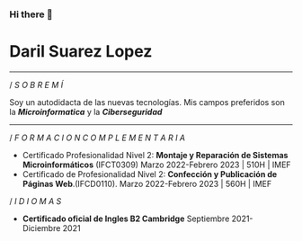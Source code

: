 ### Hi there 👋

<!--
**DarilDev/DarilDev** is a ✨ _special_ ✨ repository because its `README.md` (this file) appears on your GitHub profile.

Here are some ideas to get you started:

- 🔭 I’m currently working on ...
- 🌱 I’m currently learning ...
- 👯 I’m looking to collaborate on ...
- 🤔 I’m looking for help with ...
- 💬 Ask me about ...
- 📫 How to reach me: ...
- 😄 Pronouns: ...
- ⚡ Fun fact: ...
-->
# Daril Suarez Lopez
----

/ *S O B R E M Í*

Soy un autodidacta de las
nuevas tecnologías.
Mis campos preferidos son la
***Microinformatica*** y la ***Ciberseguridad***

---

/ *F O R M A C I O N C O M P L E M E N T A R I A*

- Certificado Profesionalidad Nivel 2: **Montaje y Reparación de Sistemas Microinformáticos** (IFCT0309)
Marzo 2022-Febrero 2023  | 510H | IMEF
- Certificado de Profesionalidad Nivel 2: **Confección y Publicación de Páginas Web**.(IFCD0110).
Marzo 2022-Febrero 2023  | 560H | IMEF

/  *I D I O M A S*
- **Certificado oficial de Ingles B2 Cambridge**
Septiembre 2021- Diciembre 2021
